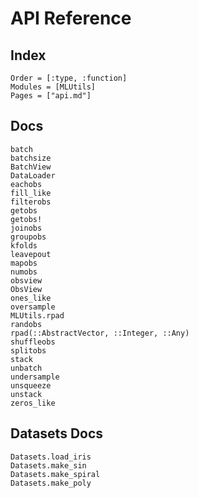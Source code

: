 # API Reference

## Index

```@index
Order = [:type, :function]
Modules = [MLUtils]
Pages = ["api.md"]
```

## Docs

```@docs
batch
batchsize
BatchView
DataLoader
eachobs
fill_like
filterobs
getobs
getobs!
joinobs
groupobs
kfolds
leavepout
mapobs
numobs
obsview
ObsView
ones_like
oversample
MLUtils.rpad
randobs
rpad(::AbstractVector, ::Integer, ::Any)
shuffleobs
splitobs
stack
unbatch
undersample
unsqueeze
unstack
zeros_like
```


## Datasets Docs

```@docs
Datasets.load_iris
Datasets.make_sin
Datasets.make_spiral
Datasets.make_poly
```


